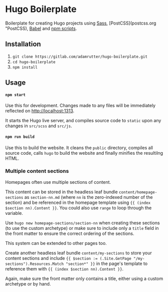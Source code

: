 # Hugo Boilerplate

Boilerplate for creating Hugo projects using [Sass](sass-lang.com "Sass"), [PostCSS](postcss.org "PostCSS), [Babel](babeljs.io "Babel") and [npm scripts](docs.npmjs.com/misc/scripts "npm scripts").

## Installation

1. `git clone https://gitlab.com/adamrutter/hugo-boilerplate.git`
2. `cd hugo-boilerplate`
3. `npm install`

## Usage

#### `npm start`

Use this for development. Changes made to any files will be immediately reflected on [http://localhost:1313](http://localhost:1313).

It starts the Hugo live server, and compiles source code to `static` upon any changes in `src/scss` and `src/js`. 

#### `npm run build`

Use this to build the website. It cleans the `public` directory, compiles all source code, calls `hugo` to build the website and finally minifies the resultilng HTML.


### Multiple content sections

Homepages often use multiple sections of content.

This content can be stored in the headless leaf bundle `content/homepage-sections` as `section-nn.md` (where `nn` is the zero-indexed number of the section) and be referenced in the homepage template using `{{ (index $section nn).Content }}`. You could also use `range` to loop through the variable.

Use `hugo new homepage-sections/section-nn` when creating these sections (to use the custom archetype) or make sure to include only a `title` field in the front matter to ensure the correct ordering of the sections.

This system can be extended to other pages too.

Create another headless leaf bundle `content/my-sections` to store your content sections and include `{{ $section := (.Site.GetPage "/my-sections").Resources.Match "section*" }}` in the page's template to reference them with `{{ (index $section nn).Content }}`.

Again, make sure the front matter only contains a title, either using a custom archetype or by hand.
